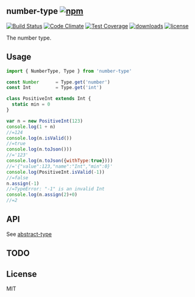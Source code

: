 ## number-type [![npm][npm-svg]][npm]

[![Build Status][travis-svg]][travis]
[![Code Climate][codeclimate-svg]][codeclimate]
[![Test Coverage][codeclimate-test-svg]][codeclimate-test]
[![downloads][npm-download-svg]][npm]
[![license][npm-license-svg]][npm]

[npm]: https://npmjs.org/package/number-type
[npm-svg]: https://img.shields.io/npm/v/number-type.svg
[npm-download-svg]: https://img.shields.io/npm/dm/number-type.svg
[npm-license-svg]: https://img.shields.io/npm/l/number-type.svg
[travis-svg]: https://img.shields.io/travis/snowyu/number-type.js/master.svg
[travis]: http://travis-ci.org/snowyu/number-type.js
[codeclimate-svg]: https://codeclimate.com/github/snowyu/number-type.js/badges/gpa.svg
[codeclimate]: https://codeclimate.com/github/snowyu/number-type.js
[codeclimate-test-svg]: https://codeclimate.com/github/snowyu/number-type.js/badges/coverage.svg
[codeclimate-test]: https://codeclimate.com/github/snowyu/number-type.js/coverage

The number type.

## Usage

```js
import { NumberType, Type } from 'number-type'

const Number      = Type.get('number')
const Int         = Type.get('int')

class PositiveInt extends Int {
  static min = 0
}

var n = new PositiveInt(123)
console.log(1 + n)
//=124
console.log(n.isValid())
//=true
console.log(n.toJson()))
//='123'
console.log(n.toJson({withType:true})))
//='{"value":123,"name":"Int","min":0}'
console.log(PositiveInt.isValid(-1))
//=false
n.assign(-1)
//=TypeError: "-1" is an invalid Int
console.log(n.assign(2)+0)
//=2
```

## API

See [abstract-type](https://github.com/snowyu/abstract-type.js)

## TODO


## License

MIT
